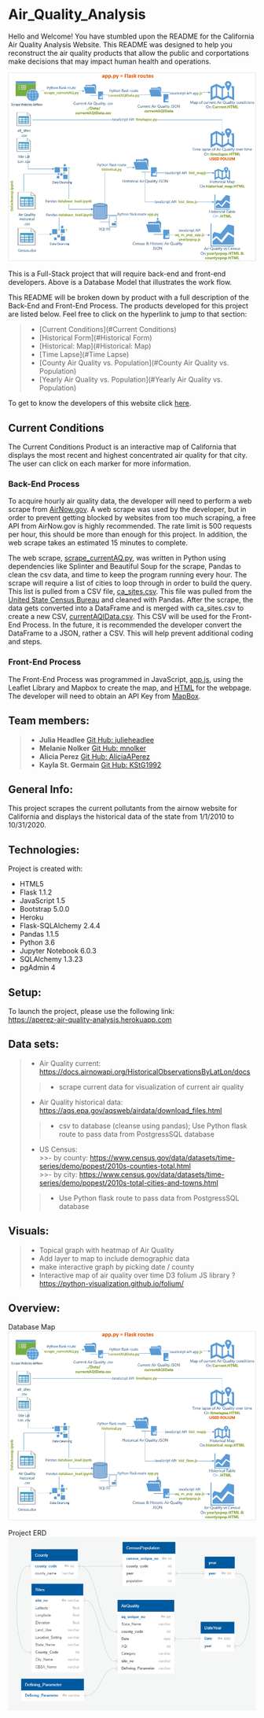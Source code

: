 # Air_Quality_Analysis
Hello and Welcome! You have stumbled upon the README for the California Air Quality Analysis Website. This README was designed to help you reconstruct the air quality products that allow the public and corportations make decisions that may impact human health and operations.

![Database Model](static/images/Database_Model.png)

This is a Full-Stack project that will require back-end and front-end developers. Above is a Database Model that illustrates the work flow.

This README will be broken down by product with a full description of the Back-End and Front-End Process. The products developed for this project are listed below. Feel free to click on the hyperlink to jump to that section:
>- [Current Conditions](#Current Conditions)
>- [Historical Form](#Historical Form)
>- [Historical: Map](#Historical: Map)
>- [Time Lapse](#Time Lapse)
>- [County Air Quality vs. Population](#County Air Quality vs. Population)
>- [Yearly Air Quality vs. Population](#Yearly Air Quality vs. Population)

To get to know the developers of this website click [here](#Developers).

## **Current Conditions**
The Current Conditions Product is an interactive map of California that displays the most recent and highest concentrated air quality for that city. The user can click on each marker for more information.

### Back-End Process
To acquire hourly air quality data, the developer will need to perform a web scrape from [AirNow.gov](https://www.airnow.gov/). A web scrape was used by the developer, but in order to prevent getting blocked by websites from too much scraping, a free API from AirNow.gov is highly recommended. The rate limit is 500 requests per hour, this should be more than enough for this project. In addition, the web scrape takes an estimated 15 minutes to complete. 

The web scrape, [scrape_currentAQ.py](static/py/scrape_currentAQ.py), was written in Python using dependencies like Splinter and Beautiful Soup for the scrape, Pandas to clean the csv data, and time to keep the program running every hour. The scrape will require a list of cities to loop through in order to build the query. This list is pulled from a CSV file, [ca_sites.csv](static/Data/ca_sites.csv). This file was pulled from the [United State Census Bureau](https://www.census.gov/data/datasets/time-series/demo/popest/2010s-total-cities-and-towns.html#ds) and cleaned with Pandas. After the scrape, the data gets converted into a DataFrame and is merged with ca_sites.csv to create a new CSV, [currentAQIData.csv](static/Data/currentAQIData.csv). This CSV will be used for the Front-End Process. In the future, it is recommended the developer convert the DataFrame to a JSON, rather a CSV. This will help prevent additional coding and steps. 

### Front-End Process
The Front-End Process was programmed in JavaScript, [app.js](static/js/app.js), using the Leaflet Library and Mapbox to create the map, and [HTML](templates/current.html) for the webpage. The developer will need to obtain an API Key from [MapBox](https://docs.mapbox.com/api/overview/).



 


## **Team members:**
>- **Julia Headlee**  [Git Hub: julieheadlee](https://github.com/julieheadlee)
>- **Melanie Nolker** [Git Hub: mnolker](https://github.com/mnolker)
>- **Alicia Perez** [Git Hub: AliciaAPerez](https://github.com/AliciaAPerez)
>- **Kayla St. Germain** [Git Hub: KStG1992](https://github.com/KStG1992)

## **General Info:**
This project scrapes the current pollutants from the airnow website for California and displays the historical data of the state from 1/1/2010 to 10/31/2020.

## **Technologies:**
Project is created with:  
* HTML5
* Flask 1.1.2
* JavaScript 1.5
* Bootstrap 5.0.0
* Heroku 
* Flask-SQLAlchemy 2.4.4
* Pandas 1.1.5
* Python 3.6
* Jupyter Notebook 6.0.3
* SQLAlchemy 1.3.23
* pgAdmin 4

## **Setup:**
To launch the project, please use the following link:  
https://aperez-air-quality-analysis.herokuapp.com


## **Data sets:**
>- Air Quality current: https://docs.airnowapi.org/HistoricalObservationsByLatLon/docs
>>- scrape current data for visualization of current air quality
>- Air Quality historical data: https://aqs.epa.gov/aqsweb/airdata/download_files.html
>>- csv to database (cleanse using pandas); Use Python flask route to pass data from PostgressSQL database
>- US Census:  
    >>- by county: https://www.census.gov/data/datasets/time-series/demo/popest/2010s-counties-total.html   
    >>- by city: https://www.census.gov/data/datasets/time-series/demo/popest/2010s-total-cities-and-towns.html  
>>- Use Python flask route to pass data from PostgressSQL database

## **Visuals:**
>- Topical graph with heatmap of Air Quality
>- Add layer to map to include demographic data
>- make interactive graph by picking date / county
>- Interactive map of air quality over time D3 folium JS library ? https://python-visualization.github.io/folium/

## **Overview:**
Database Map  
![image](static/Images/Database_Model.png)  

Project ERD  
![image](static/Images/Project_ERD.png)  

